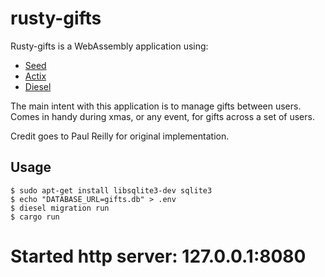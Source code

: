 # rusty-gifts

Rusty-gifts is a WebAssembly application using:

- [Seed](https://seed-rs.org/)
- [Actix](https://github.com/actix/actix)
- [Diesel](http://diesel.rs/)

The main intent with this application is to manage gifts between users.  Comes in handy during xmas, or any event, for gifts across a set of users.

Credit goes to Paul Reilly for original implementation.

## Usage

```
$ sudo apt-get install libsqlite3-dev sqlite3
$ echo "DATABASE_URL=gifts.db" > .env
$ diesel migration run
$ cargo run
```

# Started http server: 127.0.0.1:8080